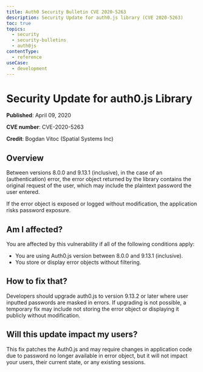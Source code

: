 ```yaml
---
title: Auth0 Security Bulletin CVE 2020-5263
description: Security Update for auth0.js library (CVE 2020-5263)
toc: true
topics:
  - security
  - security-bulletins
  - auth0js
contentType:
  - reference
useCase:
  - development
---
```

# Security Update for auth0.js Library

**Published**: April 09, 2020

**CVE number**: CVE-2020-5263

**Credit**: Bogdan Vitoc (Spatial Systems Inc)

## Overview
Between versions 8.0.0 and  9.13.1 (inclusive), in the case of an (authentication) error, the error object returned by the library contains the original request of the user, which may include the plaintext password the user entered. 

If the error object is exposed or logged without modification, the application risks password exposure.

## Am I affected?
You are affected by this vulnerability if all of the following conditions apply:

- You are using Auth0.js version between 8.0.0 and 9.13.1 (inclusive).
- You store or display error objects without filtering. 

## How to fix that?
Developers should upgrade auth0.js to version 9.13.2 or later where user inputted passwords are masked in errors. If upgrading is not possible, a temporary fix may include not storing the error object or displaying it publicly without modification.

## Will this update impact my users?

This fix patches the Auth0.js and may require changes in application code due to password no longer available in error object, but it will not impact your users, their current state, or any existing sessions.
